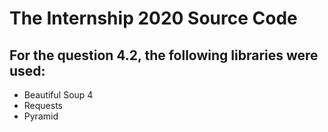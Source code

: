 # The Internship 2020 Source Code
 
## For the question 4.2, the following libraries were used:
- Beautiful Soup 4 
- Requests
- Pyramid
